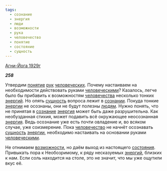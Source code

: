 ```yaml
---
tags:
  - сознание
  - энергия
  - люди
  - возможности
  - рука
  - человечество
  - понятие
  - состояние
  - сущность
---
```

[Агни-Йога 1929г](https://127.0.0.1:4002/agni/1929)

___258___

Утвердим [понятие](../../../tags/#понятие) [рук](../../../tags/#[рука](../../../tags/#рука)) [человеческих](../../../tags/#[человечество](../../../tags/#человечество)). Почему настаиваем на необходимости действовать руками [человеческими](../../../tags/#[человечество](../../../tags/#человечество))? Казалось, легче было бы прибавить к возможностям [человечества](../../../tags/#[человечество](../../../tags/#человечество)) несколько тонких [энергий](../../../tags/#[энергия](../../../tags/#энергия)). Но опять [сущность](../../../tags/#сущность) вопроса лежит в [сознании](../../../tags/#[сознание](../../../tags/#сознание)). Покуда тонкие [энергии](../../../tags/#[энергия](../../../tags/#энергия)) не осознаны, они не будут полезны [людям](../../../tags/#люди). Нужно понять, что не принятая в [сознание](../../../tags/#сознание) [энергия](../../../tags/#энергия) может быть даже разрушительна. Как необузданная стихия, может подавить всё окружающее неосознанная [энергия](../../../tags/#энергия). Ведь осознание уже есть почти овладение и, во всяком случае, уже соизмерение. Пока [человечество](../../../tags/#человечество) не начнёт осознавать [сущность](../../../tags/#сущность) [энергии](../../../tags/#[энергия](../../../tags/#энергия)), необходимо настаивать на основании руками [человеческими](../../../tags/#[человечество](../../../tags/#человечество)).   

Не отнимаем [возможности](../../../tags/#возможности), но даём выход из настоящего [состояния](../../../tags/#состояние). Привыкать пора к Необозримому, к ряду несказуемых [энергий](../../../tags/#[энергия](../../../tags/#энергия)), близких к нам. Если соль находится на столе, это не значит, что мы уже ощутили вкус её.
